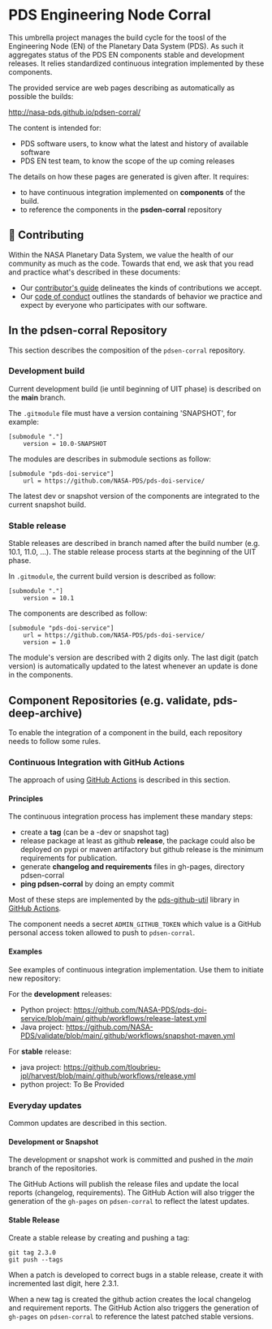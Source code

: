 # PDS Engineering Node Corral

This umbrella project manages the build cycle for the toosl of the Engineering Node (EN) of the Planetary Data System (PDS). As such it aggregates status of the PDS EN components stable and development releases. It relies standardized continuous integration implemented by these components.

The provided service are web pages describing as automatically as possible the builds:

http://nasa-pds.github.io/pdsen-corral/

The content is intended for:
- PDS software users, to know what the latest and history of available software
- PDS EN test team, to know the scope of the up coming releases

The details on how these pages are generated is given after. It requires:
- to have continuous integration implemented on **components** of the build.
- to reference the components in the **psden-corral** repository


## 👥 Contributing

Within the NASA Planetary Data System, we value the health of our community as much as the code. Towards that end, we ask that you read and practice what's described in these documents:

-   Our [contributor's guide](https://github.com/NASA-PDS/.github/blob/main/CONTRIBUTING.md) delineates the kinds of contributions we accept.
-   Our [code of conduct](https://github.com/NASA-PDS/.github/blob/main/CODE_OF_CONDUCT.md) outlines the standards of behavior we practice and expect by everyone who participates with our software.


## In the pdsen-corral Repository

This section describes the composition of the `pdsen-corral` repository.


### Development build

Current development build (ie until beginning of UIT phase) is described on the **main** branch.

The `.gitmodule` file must have a version containing 'SNAPSHOT', for example:

    [submodule "."]
        version = 10.0-SNAPSHOT

The modules are describes in submodule sections as follow:

    [submodule "pds-doi-service"]
        url = https://github.com/NASA-PDS/pds-doi-service/

The latest dev or snapshot version of the components are integrated to the current snapshot build.


### Stable release

Stable releases are described in branch named after the build number (e.g. 10.1, 11.0, ...). The stable release process starts at the beginning of the UIT phase.

In `.gitmodule`, the current build version is described as follow:

    [submodule "."]
        version = 10.1
        
The components are described as follow:

    [submodule "pds-doi-service"]
        url = https://github.com/NASA-PDS/pds-doi-service/
        version = 1.0
        
The module's version are described with 2 digits only. The last digit (patch version) is automatically updated to the latest whenever an update is done in the components.


## Component Repositories (e.g. validate, pds-deep-archive)

To enable the integration of a component in the build, each repository needs to follow some rules.


### Continuous Integration with GitHub Actions

The approach of using [GitHub Actions](https://github.com/features/actions) is described in this section.


#### Principles

The continuous integration process has implement these mandary steps:
- create a **tag** (can be a -dev or snapshot tag)
- release package at least as github **release**, the package could also be deployed on pypi or maven artifactory but github release is the minimum requirements for publication.
- generate **changelog and requirements** files in gh-pages, directory pdsen-corral
- **ping pdsen-corral** by doing an empty commit

Most of these steps are implemented by the [pds-github-util](https://github.com/NASA-PDS/pds-github-util) library in [GitHub Actions](https://github.com/features/actions).

The component needs a secret `ADMIN_GITHUB_TOKEN` which value is a GitHub personal access token allowed to push to `pdsen-corral`.


#### Examples

See examples of continuous integration implementation. Use them to initiate new repository:

For the **development** releases:
- Python project: https://github.com/NASA-PDS/pds-doi-service/blob/main/.github/workflows/release-latest.yml
- Java project: https://github.com/NASA-PDS/validate/blob/main/.github/workflows/snapshot-maven.yml

For **stable** release:
- java project: https://github.com/tloubrieu-jpl/harvest/blob/main/.github/workflows/release.yml
- python project: To Be Provided


### Everyday updates

Common updates are described in this section.


#### Development or Snapshot

The development or snapshot work is committed and pushed in the *main* branch of the repositories.

The GitHub Actions will publish the release files and update the local reports (changelog, requirements). The GitHub Action will also trigger the generation of the `gh-pages` on `pdsen-corral` to reflect the latest updates.


#### Stable Release

Create a stable release by creating and pushing a tag:

    git tag 2.3.0
    git push --tags

When a patch is developed to correct bugs in a stable release, create it with incremented last digit, here 2.3.1.

When a new tag is created the github action creates the local changelog and requirement reports. The GitHub Action also triggers the generation of `gh-pages` on `pdsen-corral` to reference the latest patched stable versions. 
